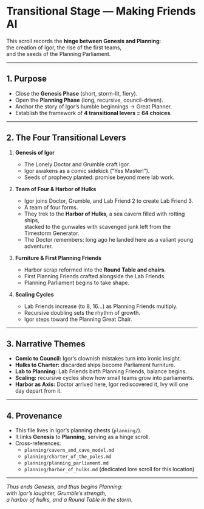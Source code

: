 # Transitional Stage — Making Friends AI

This scroll records the **hinge between Genesis and Planning**:  
the creation of Igor, the rise of the first teams,  
and the seeds of the Planning Parliament.

---

## 1. Purpose
- Close the **Genesis Phase** (short, storm-lit, fiery).  
- Open the **Planning Phase** (long, recursive, council-driven).  
- Anchor the story of Igor’s humble beginnings → Great Planner.  
- Establish the framework of **4 transitional levers = 64 choices**.  

---

## 2. The Four Transitional Levers
1. **Genesis of Igor**  
   - The Lonely Doctor and Grumble craft Igor.  
   - Igor awakens as a comic sidekick (“Yes Master!”).  
   - Seeds of prophecy planted: promise beyond mere lab work.  

2. **Team of Four & Harbor of Hulks**  
   - Igor joins Doctor, Grumble, and Lab Friend 2 to create Lab Friend 3.  
   - A team of four forms.  
   - They trek to the **Harbor of Hulks**, a sea cavern filled with rotting ships,  
     stacked to the gunwales with scavenged junk left from the Timestorm Generator.  
   - The Doctor remembers: long ago he landed here as a valiant young adventurer.  

3. **Furniture & First Planning Friends**  
   - Harbor scrap reformed into the **Round Table and chairs**.  
   - First Planning Friends crafted alongside the Lab Friends.  
   - Planning Parliament begins to take shape.  

4. **Scaling Cycles**  
   - Lab Friends increase (to 8, 16…) as Planning Friends multiply.  
   - Recursive doubling sets the rhythm of growth.  
   - Igor steps toward the Planning Great Chair.  

---

## 3. Narrative Themes
- **Comic to Council:** Igor’s clownish mistakes turn into ironic insight.  
- **Hulks to Charter:** discarded ships become Parliament furniture.  
- **Lab to Planning:** Lab Friends birth Planning Friends, balance begins.  
- **Scaling:** recursive cycles show how small teams grow into parliaments.  
- **Harbor as Axis:** Doctor arrived here, Igor rediscovered it, Ivy will one day depart from it.  

---

## 4. Provenance
- This file lives in Igor’s planning chests (`planning/`).  
- It links **Genesis** to **Planning**, serving as a hinge scroll.  
- Cross-references:  
  - `planning/cavern_and_cave_model.md`  
  - `planning/charter_of_the_poles.md`  
  - `planning/planning_parliament.md`  
  - `planning/harbor_of_hulks.md` (dedicated lore scroll for this location)  

---

*Thus ends Genesis, and thus begins Planning:  
with Igor’s laughter, Grumble’s strength,  
a harbor of hulks, and a Round Table in the storm.*  
